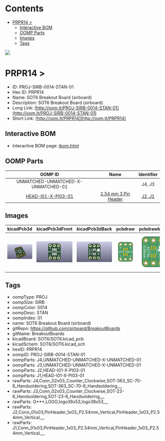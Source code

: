 



Contents
========

* [PRPR14 > ](#prpr14--)
	* [Interactive BOM](#interactive-bom)
	* [OOMP Parts](#oomp-parts)
	* [Images](#images)
	* [Tags](#tags)
  
![][im]
# PRPR14 > 

- ID: PROJ-SIRB-0014-STAN-01
- Hex ID: PRPR14
- Name: SOT6 Breakout Board (sirboard)
- Description: SOT6 Breakout Board (sirboard)
- Long Link: [http://oom.lt/PROJ-SIRB-0014-STAN-01](http://oom.lt/PROJ-SIRB-0014-STAN-01)
- Short Link: [http://oom.lt/PRPR14](http://oom.lt/PRPR14)

## Interactive BOM

- Interactive BOM page: [ibom.html](https://htmlpreview.github.io/?https://github.com/oomlout/oomlout_OOMP_projects/blob/main/PROJ-SIRB-0014-STAN-01/kicad/bom/ibom.html)

## OOMP Parts
  

|OOMP ID|Name|Identifier|
| :---: | :---: | :---: |
|UNMATCHED-UNMATCHED-X-UNMATCHED-01||J4, J3|
|[HEAD-I01-X-PI03-01](https://github.com/oomlout/oomlout_OOMP_parts/tree/main/HEAD-I01-X-PI03-01/)|[2.54 mm 3 Pin Header](https://github.com/oomlout/oomlout_OOMP_parts/tree/main/HEAD-I01-X-PI03-01/)|[J2, J1](https://github.com/oomlout/oomlout_OOMP_parts/tree/main/HEAD-I01-X-PI03-01/)|

## Images
  
  

|kicadPcb3d|kicadPcb3dFront|kicadPcb3dBack|pcbdraw|pcbdrawback|
| :---: | :---: | :---: | :---: | :---: |
|[![kicadPcb3d](kicadPcb3d_140.png)](kicadPcb3d.png)|[![kicadPcb3dFront](kicadPcb3dFront_140.png)](kicadPcb3dFront.png)|[![kicadPcb3dBack](kicadPcb3dBack_140.png)](kicadPcb3dBack.png)|[![pcbdraw](pcbdraw_140.png)](pcbdraw.png)|[![pcbdrawback](pcbdrawBack_140.png)](pcbdrawBack.png)|

## Tags

- oompType: PROJ
- oompSize: SIRB
- oompColor: 0014
- oompDesc: STAN
- oompIndex: 01
- name: SOT6 Breakout Board (sirboard)
- gitRepo: https://github.com/sirboard/BreakoutBoards
- gitName: BreakoutBoards
- kicadBoard: SOT6/SOT6.kicad_pcb
- kicadSchem: SOT6/SOT6.kicad_sch
- hexID: PRPR14
- oompID: PROJ-SIRB-0014-STAN-01
- oompParts: J4,UNMATCHED-UNMATCHED-X-UNMATCHED-01
- oompParts: J3,UNMATCHED-UNMATCHED-X-UNMATCHED-01
- oompParts: J2,HEAD-I01-X-PI03-01
- oompParts: J1,HEAD-I01-X-PI03-01
- rawParts: J4,Conn_02x03_Counter_Clockwise,SOT-363_SC-70-6_Handsoldering,SOT-363_SC-70-6_Handsoldering,,,,
- rawParts: J3,Conn_02x03_Counter_Clockwise,SOT-23-6_Handsoldering,SOT-23-6_Handsoldering,,,,
- rawParts: G***,LOGO,logo38x53,logo38x53,,,,
- rawParts: J2,Conn_01x03,PinHeader_1x03_P2.54mm_Vertical,PinHeader_1x03_P2.54mm_Vertical,,,,
- rawParts: J1,Conn_01x03,PinHeader_1x03_P2.54mm_Vertical,PinHeader_1x03_P2.54mm_Vertical,,,,



[im]: kicadPcb3d_450.png
